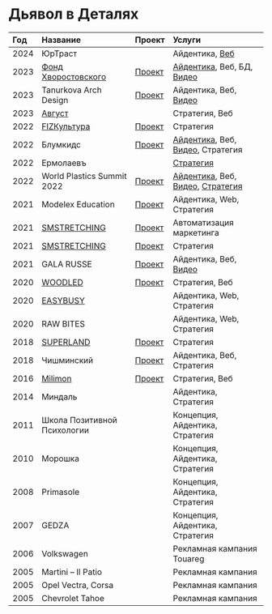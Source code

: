 # Дьявол в Деталях

| Год  | Название                                         | Проект                                                                                                                          | Услуги                                                                                                                                                                                                                                                                                                                              |
| :--- | :----------------------------------------------- | :------------------------------------------------------------------------------------------------------------------------------ | :---------------------------------------------------------------------------------------------------------------------------------------------------------------------------------------------------------------------------------------------------------------------------------------------------------------------------------- |
| 2024 | ЮрТраст                                          |                                                                                                                                 | Айдентика, [Веб](https://jurtrust.ru/)                                                                                                                                                                                                                                                                                              |
| 2023 | [Фонд Хворостовского](https://hvorostovsky.com/) | [Проект](https://journal.kto1.io/contents/cases/kak-my-prevratili-nasledie-khvorostovskogo-v-instrument-dlya-pomoshi-detyam)    | [Айдентика](https://www.behance.net/gallery/175592297/sajt-fonda-hvorostovskogo), Веб, БД, [Видео](https://izumov.kto1.io/branding/chudesnye-istorii#hvorostovsky-foundation)                                                                                                                                                       |
| 2023 | Tanurkova Arch Design                            | [Проект](https://www.behance.net/gallery/175565499/Tanurkova-Arch-Design-Identity-Website)                                      | Айдентика, Веб, [Видео](https://izumov.kto1.io/branding/chudesnye-istorii#tanurkova-arch.-design)                                                                                                                                                                                                                                   |
| 2023 | [Август](https://augustglamping.ru/)             |                                                                                                                                 | Стратегия, Веб                                                                                                                                                                                                                                                                                                                      |
| 2022 | [FIZКультура](https://fizkultura63.ru/)          | [Проект](https://journal.kto1.io/contents/cases/delaem-fitnes-personalnym)                                                      | Стратегия                                                                                                                                                                                                                                                                                                                           |
| 2022 | Блумкидс                                         | [Проект](https://www.behance.net/gallery/175530883/blumkids-ajdentika-i-veb-sajt)                                               | [Айдентика](https://www.behance.net/gallery/175530883/blumkids-ajdentika-i-veb-sajt), Веб, [Видео](https://izumov.kto1.io/branding/chudesnye-istorii#blumkids), Стратегия                                                                                                                                                           |
| 2022 | Ермолаевъ                                        |                                                                                                                                 | [Стратегия](https://journal.kto1.io/contents/cases/bolshuyu-svetlyi-lager-khelles)                                                                                                                                                                                                                                                  |
| 2022 | World Plastics Summit 2022                       | [Проект](https://journal.kto1.io/contents/cases/kak-obedinit-nauku-iskusstvo-i-kommunikaciyu-dlya-resheniya-globalnoi-problemy) | [Айдентика](https://www.behance.net/gallery/156308617/World-Plastics-Summit-Brand-Identity-Website), Веб, [Видео](https://izumov.kto1.io/branding/chudesnye-istorii#world-plastics-summit-2022), [Стратегия](https://journal.kto1.io/contents/cases/kak-obedinit-nauku-iskusstvo-i-kommunikaciyu-dlya-resheniya-globalnoi-problemy) |
| 2021 | Modelex Education                                | [Проект](https://www.behance.net/gallery/175486955/Modelex-Identity-Website)                                                    | Айдентика, Web, Стратегия                                                                                                                                                                                                                                                                                                           |
| 2021 | [SMSTRETCHING](https://smstretching.ru/)         | [Проект](https://journal.kto1.io/contents/cases/avtomatiziruem-marketing-fitnesa)                                               | Автоматизация маркетинга                                                                                                                                                                                                                                                                                                            |
| 2021 | [SMSTRETCHING](https://smstretching.ru/)         | [Проект](https://journal.kto1.io/contents/cases/trenirovki-kak-v-studii-tolko-doma)                                             | Стратегия                                                                                                                                                                                                                                                                                                                           |
| 2021 | GALA RUSSE                                       | [Проект](https://www.behance.net/gallery/175498363/GALA-RUSSE-Identity-website)                                                 | Айдентика, Веб, [Видео](https://izumov.kto1.io/branding/chudesnye-istorii#gala-russe-monaco)                                                                                                                                                                                                                                        |
| 2020 | [WOODLED](https://woodled.ru)                    | [Проект](https://journal.kto1.io/contents/cases/lakonichnyi-ekodizain-dlya-komfortnoi-zhizni)                                   | Стратегия, Веб                                                                                                                                                                                                                                                                                                                      |
| 2020 | [EASYBUSY](https://easybusy.fr)                  |                                                                                                                                 | Айдентика, Web, Стратегия                                                                                                                                                                                                                                                                                                           |
| 2020 | RAW BITES                                        |                                                                                                                                 | Айдентика, Web, Стратегия                                                                                                                                                                                                                                                                                                           |
| 2018 | [SUPERLAND](https://superland.ru/)               | [Проект](https://journal.kto1.io/contents/cases/sozdayom-nezabyvaemye-vpechatleniya-dlya-vsei-semi)                             | Стратегия                                                                                                                                                                                                                                                                                                                           |
| 2018 | Чишминский                                       | [Проект](https://journal.kto1.io/contents/cases/slavim-tradicii-kachestva)                                                      | Айдентика, Веб, Стратегия                                                                                                                                                                                                                                                                                                           |
| 2016 | [Milimon](https://milimon.ru/)                   | [Проект](https://journal.kto1.io/contents/cases/uskoryaem-dostavku-edy)                                                         | Стратегия, Веб                                                                                                                                                                                                                                                                                                                      |
| 2014 | Миндаль                                          |                                                                                                                                 | Айдентика, Стратегия                                                                                                                                                                                                                                                                                                                |
| 2011 | Школа Позитивной Психологии                      |                                                                                                                                 | Концепция, Айдентика, Стратегия                                                                                                                                                                                                                                                                                                     |
| 2010 | Морошка                                          |                                                                                                                                 | Концепция, Айдентика, Стратегия                                                                                                                                                                                                                                                                                                     |
| 2008 | Primasole                                        |                                                                                                                                 | Концепция, Айдентика, Стратегия                                                                                                                                                                                                                                                                                                     |
| 2007 | GEDZA                                            |                                                                                                                                 | Концепция, Айдентика, Стратегия                                                                                                                                                                                                                                                                                                     |
| 2006 | Volkswagen                                       |                                                                                                                                 | Рекламная кампания Touareg                                                                                                                                                                                                                                                                                                          |
| 2005 | Martini – Il Patio                               |                                                                                                                                 | Рекламная кампания                                                                                                                                                                                                                                                                                                                  |
| 2005 | Opel Vectra, Corsa                               |                                                                                                                                 | Рекламная кампания                                                                                                                                                                                                                                                                                                                  |
| 2005 | Chevrolet Tahoe                                  |                                                                                                                                 | Рекламная кампания                                                                                                                                                                                                                                                                                                                  |

